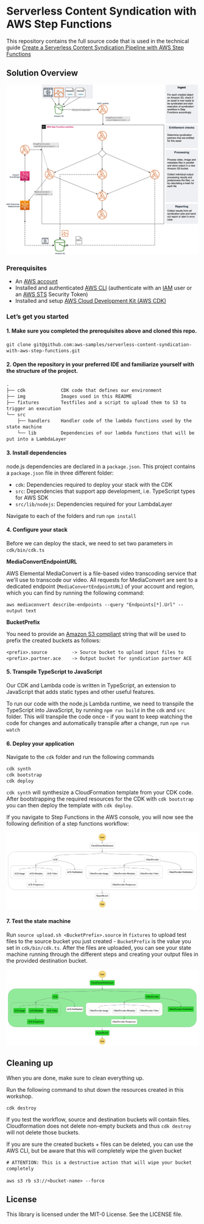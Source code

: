 # Serverless Content Syndication with AWS Step Functions

This repository contains the full source code that is used in the technical guide [Create a Serverless Content Syndication Pipeline with AWS Step Functions](https://d1.awsstatic.com/whitepapers/create-a-serverless-content-syndication-pipeline-with-aws-step-functions.pdf)

## Solution Overview

![Diagram](img/architecture.png)

### Prerequisites

- An [AWS account](https://signin.aws.amazon.com/signin)
- Installed and authenticated [AWS CLI](https://docs.aws.amazon.com/en_pv/cli/latest/userguide/cli-chap-install.html) (authenticate with an [IAM](https://docs.aws.amazon.com/IAM/latest/UserGuide/getting-started.html) user or an [AWS STS](https://docs.aws.amazon.com/STS/latest/APIReference/Welcome.html) Security Token)
- Installed and setup [AWS Cloud Development Kit (AWS CDK)](https://docs.aws.amazon.com/cdk/latest/guide/getting_started.html)

### Let’s get you started

#### 1. Make sure you completed the prerequisites above and cloned this repo.

```
git clone git@github.com:aws-samples/serverless-content-syndication-with-aws-step-functions.git
```

#### 2. Open the repository in your preferred IDE and familiarize yourself with the structure of the project.

```
.
├── cdk             CDK code that defines our environment
├── img             Images used in this README
├── fixtures        Testfiles and a script to upload them to S3 to trigger an execution
└── src
    ├── handlers    Handler code of the lambda functions used by the state machine
    └── lib         Dependencies of our lambda functions that will be put into a LambdaLayer
```

#### 3. Install dependencies

node.js dependencies are declared in a `package.json`.
This project contains a `package.json` file in three different folder: 
- `cdk`: Dependencies required to deploy your stack with the CDK
- `src`: Dependencies that support app development, i.e. TypeScript types for AWS SDK 
- `src/lib/nodejs`: Dependencies required for your LambdaLayer

Navigate to each of the folders and run `npm install`
                             
#### 4. Configure your stack

Before we can deploy the stack, we need to set two parameters in `cdk/bin/cdk.ts`

**MediaConvertEndpointURL**

AWS Elemental MediaConvert is a file-based video transcoding service that we'll use to transcode our video. All requests for MediaConvert are sent to a dedicated endpoint (`MediaConvertEndpointURL`) of your account and region, which you can find by running the following command:

```
aws mediaconvert describe-endpoints --query "Endpoints[*].Url" --output text
```

**BucketPrefix**

You need to provide an [Amazon S3 compliant](https://docs.aws.amazon.com/AmazonS3/latest/dev/BucketRestrictions.html) string that will be used to prefix the created buckets as follows:

```
<prefix>.source         -> Source bucket to upload input files to
<prefix>.partner.ace    -> Output bucket for syndication partner ACE
```

#### 5. Transpile TypeScript to JavaScript

Our CDK and Lambda code is written in TypeScript, an extension to JavaScript that adds static types and other useful features. 

To run our code with the node.js Lambda runtime, we need to transpile the TypeScript into JavaScript, by running `npm run build` in the `cdk` and `src` folder. This will transpile the code once - if you want to keep watching the code for changes and automatically transpile after a change, run  `npm run watch`

#### 6. Deploy your application

Navigate to the `cdk` folder and run the following commands

```
cdk synth 
cdk bootstrap
cdk deploy
```

`cdk synth` will synthesize a CloudFormation template from your CDK code. After bootstrapping the required resources for the CDK with `cdk bootstrap` you can then deploy the template with `cdk deploy`.

If you navigate to Step Functions in the AWS console, you will now see the following definition of a step functions workflow:

![Definition](img/statemachine_definition.png)

#### 7. Test the state machine

Run `source upload.sh <BucketPrefix>.source` in `fixtures` to upload test files to the source bucket you just created - `BucketPrefix` is the value you set in `cdk/bin/cdk.ts`. After the files are uploaded, you can see your state machine running through the different steps and creating your output files in the provided destination bucket.

![Success](img/statemachine_success.png)

## Cleaning up

When you are done, make sure to clean everything up.

Run the following command to shut down the resources created in this workshop.

```
cdk destroy
```
If you test the workflow, source and destination buckets will contain files. Cloudformation does not delete non-empty buckets and thus `cdk destroy` will not delete those buckets.

If you are sure the created buckets + files can be deleted, you can use the AWS CLI, but be aware that this will completely wipe the given bucket

```
# ATTENTION: This is a destructive action that will wipe your bucket completely

aws s3 rb s3://<bucket-name> --force  
```

## License

This library is licensed under the MIT-0 License. See the LICENSE file.


